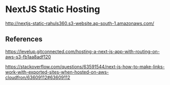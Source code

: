 # NextJS Static Hosting

http://nextjs-static-rahuls360.s3-website.ap-south-1.amazonaws.com/

## References

https://levelup.gitconnected.com/hosting-a-next-js-app-with-routing-on-aws-s3-fb1aa8adf120

https://stackoverflow.com/questions/63591544/next-js-how-to-make-links-work-with-exported-sites-when-hosted-on-aws-cloudfron/63609112#63609112
